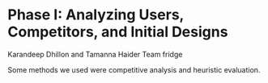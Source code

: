 # Phase I: Analyzing Users, Competitors, and Initial Designs


Karandeep Dhillon and Tamanna Haider 
Team fridge

Some methods we used were competitive analysis and heuristic evaluation. 
